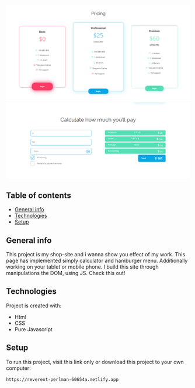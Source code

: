 ![img.png](img.png)
![img_1.png](img_1.png)

## Table of contents
* [General info](#general-info)
* [Technologies](#technologies)
* [Setup](#setup)

## General info
This project is my shop-site and i wanna show you effect of my work. This page has implemented simply
calculator and hamburger menu. Additionally working on your tablet or mobile phone. I build this site through manipulations
the DOM, using JS.
Check this out!

## Technologies
Project is created with:
* Html
* CSS
* Pure Javascript

## Setup
To run this project, visit this link only or download this project to your own computer:

```
https://reverent-perlman-60654a.netlify.app
```